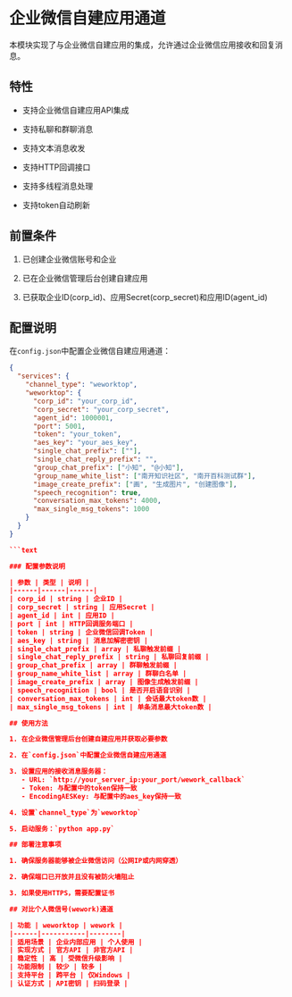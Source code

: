 # 企业微信自建应用通道

本模块实现了与企业微信自建应用的集成，允许通过企业微信应用接收和回复消息。

## 特性

- 支持企业微信自建应用API集成

- 支持私聊和群聊消息

- 支持文本消息收发

- 支持HTTP回调接口

- 支持多线程消息处理

- 支持token自动刷新

## 前置条件

1. 已创建企业微信账号和企业

2. 已在企业微信管理后台创建自建应用

3. 已获取企业ID(corp_id)、应用Secret(corp_secret)和应用ID(agent_id)

## 配置说明

在`config.json`中配置企业微信自建应用通道：

```json
{
  "services": {
    "channel_type": "weworktop",
    "weworktop": {
      "corp_id": "your_corp_id",
      "corp_secret": "your_corp_secret",
      "agent_id": 1000001,
      "port": 5001,
      "token": "your_token",
      "aes_key": "your_aes_key",
      "single_chat_prefix": [""],
      "single_chat_reply_prefix": "",
      "group_chat_prefix": ["小知", "@小知"],
      "group_name_white_list": ["南开知识社区", "南开百科测试群"],
      "image_create_prefix": ["画", "生成图片", "创建图像"],
      "speech_recognition": true,
      "conversation_max_tokens": 4000,
      "max_single_msg_tokens": 1000
    }
  }
}

```text

### 配置参数说明

| 参数 | 类型 | 说明 |
|------|------|------|
| corp_id | string | 企业ID |
| corp_secret | string | 应用Secret |
| agent_id | int | 应用ID |
| port | int | HTTP回调服务端口 |
| token | string | 企业微信回调Token |
| aes_key | string | 消息加解密密钥 |
| single_chat_prefix | array | 私聊触发前缀 |
| single_chat_reply_prefix | string | 私聊回复前缀 |
| group_chat_prefix | array | 群聊触发前缀 |
| group_name_white_list | array | 群聊白名单 |
| image_create_prefix | array | 图像生成触发前缀 |
| speech_recognition | bool | 是否开启语音识别 |
| conversation_max_tokens | int | 会话最大token数 |
| max_single_msg_tokens | int | 单条消息最大token数 |

## 使用方法

1. 在企业微信管理后台创建自建应用并获取必要参数

2. 在`config.json`中配置企业微信自建应用通道

3. 设置应用的接收消息服务器：
   - URL: `http://your_server_ip:your_port/wework_callback`
   - Token: 与配置中的token保持一致
   - EncodingAESKey: 与配置中的aes_key保持一致

4. 设置`channel_type`为`weworktop`

5. 启动服务：`python app.py`

## 部署注意事项

1. 确保服务器能够被企业微信访问（公网IP或内网穿透）

2. 确保端口已开放并且没有被防火墙阻止

3. 如果使用HTTPS，需要配置证书

## 对比个人微信号(wework)通道

| 功能 | weworktop | wework |
|------|-----------|--------|
| 适用场景 | 企业内部应用 | 个人使用 |
| 实现方式 | 官方API | 非官方API |
| 稳定性 | 高 | 受微信升级影响 |
| 功能限制 | 较少 | 较多 |
| 支持平台 | 跨平台 | 仅Windows |
| 认证方式 | API密钥 | 扫码登录 |

